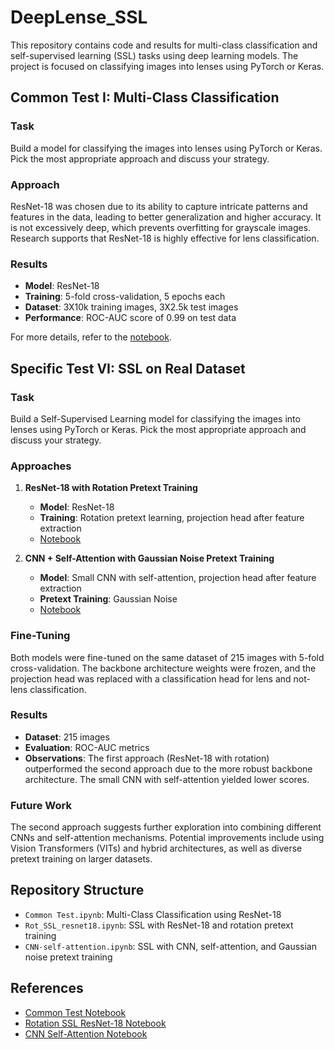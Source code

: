 # DeepLense_SSL

This repository contains code and results for multi-class classification and self-supervised learning (SSL) tasks using deep learning models. The project is focused on classifying images into lenses using PyTorch or Keras.

## Common Test I: Multi-Class Classification

### Task
Build a model for classifying the images into lenses using PyTorch or Keras. Pick the most appropriate approach and discuss your strategy.

### Approach
ResNet-18 was chosen due to its ability to capture intricate patterns and features in the data, leading to better generalization and higher accuracy. It is not excessively deep, which prevents overfitting for grayscale images. Research supports that ResNet-18 is highly effective for lens classification.

### Results
- **Model**: ResNet-18
- **Training**: 5-fold cross-validation, 5 epochs each
- **Dataset**: 3X10k training images, 3X2.5k test images
- **Performance**: ROC-AUC score of 0.99 on test data

For more details, refer to the [notebook](https://github.com/ShubhamChauhan22222/DeepLense_SSL/blob/main/Common%20Test.ipynb).

## Specific Test VI: SSL on Real Dataset

### Task
Build a Self-Supervised Learning model for classifying the images into lenses using PyTorch or Keras. Pick the most appropriate approach and discuss your strategy.

### Approaches
1. **ResNet-18 with Rotation Pretext Training**
   - **Model**: ResNet-18
   - **Training**: Rotation pretext learning, projection head after feature extraction
   - [Notebook](https://github.com/ShubhamChauhan22222/DeepLense_SSL/blob/main/Rot_SSL_resnet18.ipynb)

2. **CNN + Self-Attention with Gaussian Noise Pretext Training**
   - **Model**: Small CNN with self-attention, projection head after feature extraction
   - **Pretext Training**: Gaussian Noise
   - [Notebook](https://github.com/ShubhamChauhan22222/DeepLense_SSL/blob/main/CNN-self-attention.ipynb)

### Fine-Tuning
Both models were fine-tuned on the same dataset of 215 images with 5-fold cross-validation. The backbone architecture weights were frozen, and the projection head was replaced with a classification head for lens and not-lens classification.

### Results
- **Dataset**: 215 images
- **Evaluation**: ROC-AUC metrics
- **Observations**: The first approach (ResNet-18 with rotation) outperformed the second approach due to the more robust backbone architecture. The small CNN with self-attention yielded lower scores.

### Future Work
The second approach suggests further exploration into combining different CNNs and self-attention mechanisms. Potential improvements include using Vision Transformers (VITs) and hybrid architectures, as well as diverse pretext training on larger datasets.

## Repository Structure
- `Common Test.ipynb`: Multi-Class Classification using ResNet-18
- `Rot_SSL_resnet18.ipynb`: SSL with ResNet-18 and rotation pretext training
- `CNN-self-attention.ipynb`: SSL with CNN, self-attention, and Gaussian noise pretext training

## References
- [Common Test Notebook](https://github.com/ShubhamChauhan22222/DeepLense_SSL/blob/main/Common%20Test.ipynb)
- [Rotation SSL ResNet-18 Notebook](https://github.com/ShubhamChauhan22222/DeepLense_SSL/blob/main/Rot_SSL_resnet18.ipynb)
- [CNN Self-Attention Notebook](https://github.com/ShubhamChauhan22222/DeepLense_SSL/blob/main/CNN-self-attention.ipynb)
